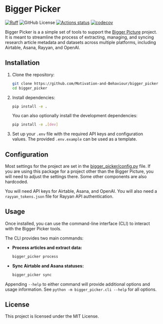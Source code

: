 # Bigger Picker

[![Ruff](https://img.shields.io/endpoint?url=https://raw.githubusercontent.com/astral-sh/ruff/main/assets/badge/v2.json)](https://github.com/astral-sh/ruff)
![GitHub License](https://img.shields.io/github/license/Motivation-and-Behaviour/bigger_picker)
[![Actions status](https://github.com/Motivation-and-Behaviour/bigger_picker/workflows/Tests/badge.svg)](https://github.com/Motivation-and-Behaviour/bigger_picker/actions)
[![codecov](https://codecov.io/gh/Motivation-and-Behaviour/bigger_picker/graph/badge.svg?token=QvpFlLP1JD)](https://codecov.io/gh/Motivation-and-Behaviour/bigger_picker)

Bigger Picker is a a simple set of tools to support the [Bigger Picture](https://github.com/Motivation-and-Behaviour/bigger_picture) project.
It is meant to streamline the process of extracting, managing, and syncing research article metadata and datasets across multiple platforms, including Airtable, Asana, Rayyan, and OpenAI.

## Installation

1. Clone the repository:

   ```sh
   git clone https://github.com/Motivation-and-Behaviour/bigger_picker.git
   cd bigger_picker
   ```

2. Install dependencies:

   ```sh
   pip install -e .
   ```

    You can also optionally install the development dependencies:

   ```sh
   pip install -e .[dev]
   ```

3. Set up your `.env` file with the required API keys and configuration values.
   The provided `.env.example` can be used as a template.

## Configuration

Most settings for the project are set in the [bigger_picker/config.py](bigger_picker/config.py) file.
If you are using this package for a project other than the Bigger Picture, you will need to adjust the settings there.
Some other components are also hardcoded.

You will need API keys for Airtable, Asana, and OpenAI.
You will also need a `rayyan_tokens.json` file for Rayyan API authentication.

## Usage

Once installed, you can use the command-line interface (CLI) to interact with the Bigger Picker tools.

The CLI provides two main commands:

- **Process articles and extract data:**

  ```sh
  bigger_picker process
  ```

- **Sync Airtable and Asana statuses:**

  ```sh
  bigger_picker sync
  ```

Appending `--help` to either command will provide additional options and usage information.
See `python -m bigger_picker.cli --help` for all options.

## License

This project is licensed under the MIT License.
